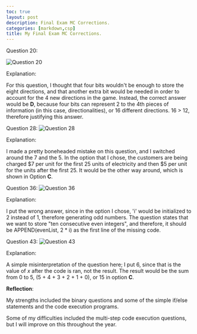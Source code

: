 ```yaml
---
toc: true
layout: post
description: Final Exam MC Corrections.
categories: [markdown,csp]
title: My Final Exam MC Corrections.
---
```


Question 20:

![]({{site.baseurl}}/images/Q20.png "Question 20")

Explanation: 

For this question, I thought that four bits wouldn't be enough to store the eight directions, and that another extra bit would be needed in order to account for the 4 new directions in the game. Instead, the correct answer would be **D**, because four bits can represent 2 to the 4th pieces of information (in this case, directionalities), or 16 different directions. 16 > 12, therefore justifying this answer.


Question 28:
![]({{site.baseurl}}/images/Q28.png "Question 28")

Explanation: 

I made a pretty boneheaded mistake on this question, and I switched around the 7 and the 5. In the option that I chose, the customers are being charged $7 per unit for the first 25 units of electricity and then $5 per unit for the units after the first 25. It would be the other way around, which is shown in Option **C**. 

Question 36:
![]({{site.baseurl}}/images/Q36.png "Question 36")

Explanation:

I put the wrong answer, since in the option I chose, 'i' would be initialized to 2 instead of 1, therefore generating odd numbers. The question states that we want to store "ten consecutive even integers", and therefore, it should be APPEND(evenList, 2 * i) as the first line of the missing code. 

Question 43:
![]({{site.baseurl}}/images/Q43.png "Question 43")

Explanation:

A simple misinterpretation of the question here; I put 6, since that is the value of *x* after the code is ran, not the result. The result would be the sum from 0 to 5, (5 + 4 + 3 + 2 + 1 + 0), or 15 in option **C**.


**Reflection**:

My strengths included the binary questions and some of the simple if/else statements and the code execution programs. 

Some of my difficulties included the multi-step code execution questions, but I will improve on this throughout the year.